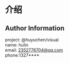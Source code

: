 # 介绍

## Author Information

project: @huyuchen/visual  
name: hulin  
email: 2352776704@qq.com  
phone:1327\*\*\*\*
